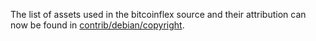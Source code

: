 The list of assets used in the bitcoinflex source and their attribution can now be found in [contrib/debian/copyright](../contrib/debian/copyright).
